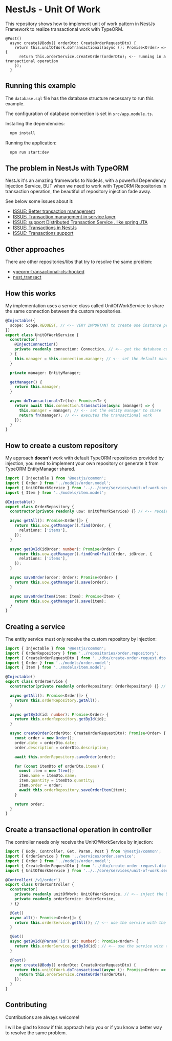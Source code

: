 
# NestJs - Unit Of Work

This repository shows how to implement unit of work pattern in NestJs Framework to realize transactional work with TypeORM.


```
@Post()
  async create(@Body() orderDto: CreateOrderRequestDto) {
    return this.unitOfWork.doTransactional(async (): Promise<Order> => { 
      return this.orderService.createOrder(orderDto); <-- running in a transactional operation
    });
  }
```


## Running this example

The `database.sql` file has the database structure necessary to run this example.

The configuration of database connection is set in `src/app.module.ts`.

Installing the dependencies:
```bash
  npm install
```
Running the application:

```bash
  npm run start:dev
```



## The problem in NestJs with TypeORM

NestJs it's an amazing frameworks to NodeJs, with a powerful Dependency Injection Service, BUT when we need to work with TypeORM Repositories in transaction operation, the beautiful of repository injection fade away.

See below some issues about it:

- [ISSUE: Better transaction management](https://github.com/nestjs/typeorm/issues/584)
- [ISSUE: Transaction management in service layer](https://github.com/nestjs/nest/issues/2609)
- [ISSUE: support Distributed Transaction Service , like spring JTA](https://github.com/nestjs/nest/issues/1220)
- [ISSUE: Transactions in NestJs](https://github.com/nestjs/typeorm/issues/57)
- [ISSUE: Transactions support](https://github.com/nestjs/typeorm/issues/108)


## Other approaches

There are other repositories/libs that try to resolve the same problem:

- [ypeorm-transactional-cls-hooked](https://github.com/odavid/typeorm-transactional-cls-hooked)
- [nest_transact](https://github.com/alphamikle/nest_transact)


## How this works

My implementation uses a service class called UnitOfWorkService to share the same connection between the custom repositories.

```typescript
@Injectable({
  scope: Scope.REQUEST, // <-- VERY IMPORTANT to create one instance per request
})
export class UnitOfWorkService {
  constructor(
    @InjectConnection()
    private readonly connection: Connection, // <-- get the database connection
  ) {
    this.manager = this.connection.manager; // <-- set the default manager
  }

  private manager: EntityManager;

  getManager() {
    return this.manager;
  }

  async doTransactional<T>(fn): Promise<T> {
    return await this.connection.transaction(async (manager) => {
      this.manager = manager; // <-- set the entity manager to share
      return fn(manager); // <-- executes the transactional work
    });
  }
}
```

## How to create a custom repository
My approach **doesn't** work with default TypeORM repositories provided by injection, you need to implement your own repository or generate it from TypeORM EntityManager shared.


```typescript
import { Injectable } from '@nestjs/common';
import { Order } from '../models/order.model';
import { UnitOfWorkService } from '../../core/services/unit-of-work.service';
import { Item } from '../models/item.model';

@Injectable()
export class OrderRepository {
  constructor(private readonly uow: UnitOfWorkService) {} // <-- receive the UnitOfWorkService with the manager

  async getAll(): Promise<Order[]> {
    return this.uow.getManager().find(Order, {
      relations: ['items'],
    });
  }

  async getById(idOrder: number): Promise<Order> {
    return this.uow.getManager().findOneOrFail(Order, idOrder, {
      relations: ['items'],
    });
  }

  async saveOrder(order: Order): Promise<Order> {
    return this.uow.getManager().save(order);
  }

  async saveOrderItem(item: Item): Promise<Item> {
    return this.uow.getManager().save(item);
  }
}
```

## Creating a service
The entity service must only receive the custom repository by injection:

```typescript
import { Injectable } from '@nestjs/common';
import { OrderRepository } from '../repositories/order.repository';
import { CreateOrderRequestDto } from '../dto/create-order-request.dto';
import { Order } from '../models/order.model';
import { Item } from '../models/item.model';

@Injectable()
export class OrderService {
  constructor(private readonly orderRepository: OrderRepository) {} // <-- the custom repo created before

  async getAll(): Promise<Order[]> {
    return this.orderRepository.getAll();
  }

  async getById(id: number): Promise<Order> {
    return this.orderRepository.getById(id);
  }

  async createOrder(orderDto: CreateOrderRequestDto): Promise<Order> {
    const order = new Order();
    order.date = orderDto.date;
    order.description = orderDto.description;

    await this.orderRepository.saveOrder(order);

    for (const itemDto of orderDto.items) {
      const item = new Item();
      item.name = itemDto.name;
      item.quantity = itemDto.quantity;
      item.order = order;
      await this.orderRepository.saveOrderItem(item);
    }

    return order;
  }
}
```



## Create a transactional operation in controller
The controller needs only receive the UnitOfWorkService by injection:

```typescript
import { Body, Controller, Get, Param, Post } from '@nestjs/common';
import { OrderService } from '../services/order.service';
import { Order } from '../models/order.model';
import { CreateOrderRequestDto } from '../dto/create-order-request.dto';
import { UnitOfWorkService } from '../../core/services/unit-of-work.service';

@Controller('/v1/order')
export class OrderController {
  constructor(
    private readonly unitOfWork: UnitOfWorkService, // <-- inject the UOW to handle transaction operation
    private readonly orderService: OrderService,
  ) {}

  @Get()
  async all(): Promise<Order[]> {
    return this.orderService.getAll(); // <-- use the service with the default (non-transactional) manager
  }

  @Get()
  async getById(@Param('id') id: number): Promise<Order> {
    return this.orderService.getById(id); // <-- use the service with the default (non-transactional) manager
  }

  @Post()
  async create(@Body() orderDto: CreateOrderRequestDto) {
    return this.unitOfWork.doTransactional(async (): Promise<Order> => { // <-- start a transaction operation
      return this.orderService.createOrder(orderDto);
    });
  }
}
```


## Contributing

Contributions are always welcome!

I will be glad to know if this approach help you or if you know a better way to resolve the same problem.

